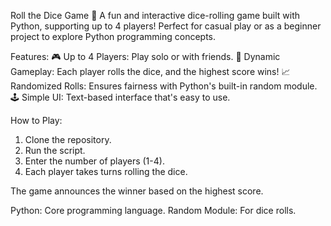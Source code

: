Roll the Dice Game 🎲
A fun and interactive dice-rolling game built with Python, supporting up to 4 players! Perfect for casual play or as a beginner project to explore Python programming concepts.

Features:
🎮 Up to 4 Players: Play solo or with friends.
🎲 Dynamic Gameplay: Each player rolls the dice, and the highest score wins!
📈 Randomized Rolls: Ensures fairness with Python's built-in random module.
🕹️ Simple UI: Text-based interface that's easy to use.

How to Play:
1. Clone the repository.
2. Run the script.
3. Enter the number of players (1-4).
4. Each player takes turns rolling the dice.

The game announces the winner based on the highest score.

Python: Core programming language.
Random Module: For dice rolls.
